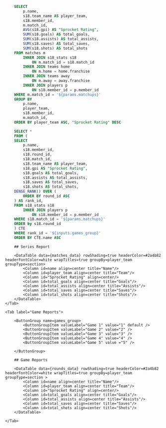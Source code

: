 ```sql matches_data
    SELECT 
        p.name,
        s18.team_name AS player_team,
        s18.member_id,
        m.match_id,
        AVG(s18.gpi) AS "Sprocket Rating",
        SUM(s18.goals) AS total_goals,
        SUM(s18.assists) AS total_assists,
        SUM(s18.saves) AS total_saves,
        SUM(s18.shots) AS total_shots
    FROM matches m
        INNER JOIN s18_stats s18
            ON m.match_id = s18.match_id
        INNER JOIN teams home
            ON m.home = home.franchise
        INNER JOIN teams away
            ON m.away = away.franchise 
        INNER JOIN players p
            ON s18.member_id = p.member_id
    WHERE m.match_id = '${params.matchups}'
    GROUP BY
        p.name,
        player_team,
        s18.member_id,
        m.match_id,
    ORDER BY player_team ASC, "Sprocket Rating" DESC
```

```sql rounds_data
    SELECT *
    FROM (
    SELECT
        p.name,
        s18.member_id,
        s18.round_id,
        s18.match_id,
        s18.team_name AS player_team,
        s18.gpi AS "Sprocket Rating",
        s18.goals AS total_goals,
        s18.assists AS total_assists,
        s18.saves AS total_saves,
        s18.shots AS total_shots,
    DENSE_RANK() OVER (
        ORDER BY round_id ASC
    ) AS rank_id, 
    FROM s18_stats s18
        INNER JOIN players p
            ON s18.member_id = p.member_id
    WHERE s18.match_id = '${params.matchups}' 
    ORDER by s18.round_id
    ) CTE
    WHERE rank_id = '${inputs.games_group}'
    ORDER BY CTE.name ASC
```

<Tabs>
    <Tab label="Series Report">

        ## Series Report

        <DataTable data={matches_data} rowShading=true headerColor=#2a4b82 headerFontColor=white wrapTitles=true groupBy=player_team groupType=section>
            <Column id=name align=center title="Name"/>
            <Column id=player_team align=center title="Team"/>
            <Column id="Sprocket Rating" align=center/>
            <Column id=total_goals align=center title="Goals"/>
            <Column id=total_assists align=center title="Assists"/>
            <Column id=total_saves align=center title="Saves"/>
            <Column id=total_shots align=center title="Shots"/>
        </DataTable>
    </Tab>

    <Tab label="Game Reports">

        <ButtonGroup name=games_group>
            <ButtonGroupItem valueLabel="Game 1" value="1" default />
            <ButtonGroupItem valueLabel="Game 2" value="2" />
            <ButtonGroupItem valueLabel="Game 3" value="3" />
            <ButtonGroupItem valueLabel="Game 4" value="4" />
            <ButtonGroupItem valueLabel="Game 5" value ="5" />

        </ButtonGroup>

        ## Game Reports

        <DataTable data={rounds_data} rowShading=true headerColor=#2a4b82 headerFontColor=white wrapTitles=true groupBy=player_team groupType=section >
            <Column id=name align=center title="Name"/>
            <Column id=player_team align=center title="Team"/>
            <Column id="Sprocket Rating" align=center/>
            <Column id=total_goals align=center title="Goals"/>
            <Column id=total_assists align=center title="Assists"/>
            <Column id=total_saves align=center title="Saves"/>
            <Column id=total_shots align=center title="Shots"/>    
        </DataTable>

    </Tab>

</Tabs>